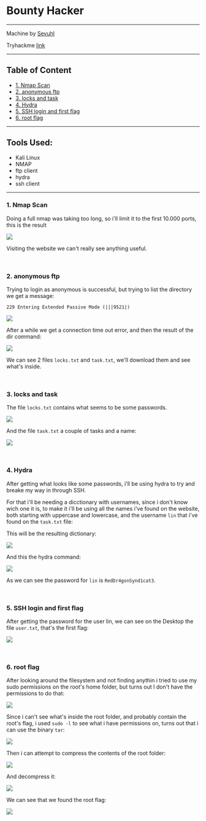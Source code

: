 # Bounty Hacker<!-- omit in toc -->

---

Machine by [Sevuhl](https://tryhackme.com/p/Sevuhl)

Tryhackme [link](https://tryhackme.com/room/cowboyhacker)

---

## Table of Content<!-- omit in toc -->

- [1. Nmap Scan](#1-nmap-scan)
- [2. anonymous ftp](#2-anonymous-ftp)
- [3. locks and task](#3-locks-and-task)
- [4. Hydra](#4-hydra)
- [5. SSH login and first flag](#5-ssh-login-and-first-flag)
- [6. root flag](#6-root-flag)

---

## Tools Used:<!-- omit in toc -->

- Kali Linux
- NMAP
- ftp client
- hydra
- ssh client

---

### 1. Nmap Scan

Doing a full nmap was taking too long, so i'll limit it to the first 10.000 ports, this is the result

![](img/bountyhacker01.png)

Visiting the website we can't really see anything useful.

<br>

### 2. anonymous ftp
   
Trying to login as anonymous is successful, but trying to list the directory we get a message:

`229 Entering Extended Passive Mode (|||9521|)`

![](img/bountyhacker02.png)

After a while we get a connection time out error, and then the result of the dir command:

![](img/bountyhacker03.png)

We can see 2 files `locks.txt` and `task.txt`, we'll download them and see what's inside.

<br>

### 3. locks and task

The file `locks.txt` contains what seems to be some passwords.

![](img/bountyhacker04.png)
        
And the file `task.txt` a couple of tasks and a name:

![](img/bountyhacker05.png)

<br>

### 4. Hydra
   
After getting what looks like some passwords, i'll be using hydra to try and breake my way in through SSH.

For that i'll be needing a dicctionary with usernames, since i don't know wich one it is, to make it i'll be using all the names i've found on the website, both starting with uppercase and lowercase, and the username `lin` that i've found on the `task.txt` file:

This will be the resulting dictionary:

![](img/bountyhacker06.png)

And this the hydra command:

![](img/bountyhacker07.png)

As we can see the password for `lin` is `RedDr4gonSynd1cat3`.

<br>

### 5. SSH login and first flag

After getting the password for the user lin, we can see on the Desktop the file `user.txt`, that's the first flag:

![](img/bountyhacker08.png)

<br>

### 6. root flag

After looking around the filesystem and not finding anythin i tried to use my sudo permissions on the root's home folder, but turns out I don't have the permissions to do that:

![](img/bountyhacker09.png)

Since i can't see what's inside the root folder, and probably contain the root's flag, i used `sudo -l` to see what i have permissions on, turns out that i can use the binary `tar`:


![](img/bountyhacker10.png)    

Then i can attempt to compress the contents of the root folder:

![](img/bountyhacker11.png)

And decompress it:

![](img/bountyhacker12.png)

We can see that we found the root flag:

![](img/bountyhacker13.png)